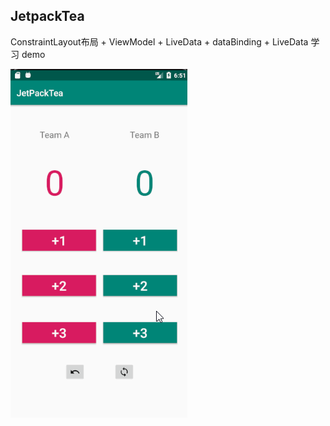 ## JetpackTea

ConstraintLayout布局 + ViewModel + LiveData + dataBinding + LiveData 学习 demo

![](img/1.gif)